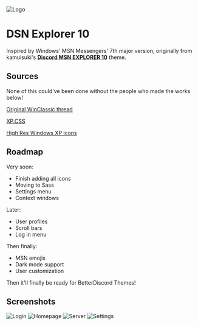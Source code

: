 
![Logo](https://github.com/numoder/dsn10-theme/blob/main/assets/discord/Beta.png?raw=true)

# DSN Explorer 10
Inspired by Windows' MSN Messengers' 7th major version, originally from kamuisuki's [**Discord MSN EXPLORER 10**](https://www.deviantart.com/kamuisuki/art/Discord-MSN-Explorer-10-theme-873282935) theme.

## Sources

None of this could've been done without the people who made the works below!

 [Original WinClassic thread](https://winclassic.net/thread/753/discord-classic-msn-theme)
 
 [XP.CSS](https://botoxparty.github.io/XP.css/)

 [High Res Windows XP icons](https://github.com/marchmountain/-Windows-XP-High-Resolution-Icon-Pack)
 
## Roadmap

Very soon:
- Finish adding all icons
- Moving to Sass
- Settings menu
- Context windows

Later:
- User profiles
- Scroll bars
- Log in menu

Then finally:
- MSN emojis
- Dark mode support
- User customization

Then it'll finally be ready for BetterDiscord Themes!

## Screenshots

![Login](https://cdn.discordapp.com/attachments/1179087942552133685/1187607822133899305/image.png?ex=659780f9&is=65850bf9&hm=76596c33e03e6cd37b86e3a6ebf8a23bc188128503a62fb979f4c17796d47073&)
![Homepage](https://cdn.discordapp.com/attachments/1181701173997228204/1189432727829745816/image.png?ex=659e248c&is=658baf8c&hm=62a5d73c85998ed962101688ca01f523acd89ead8befd06cf09c98f7fa42bca6&)
![Server](https://cdn.discordapp.com/attachments/1181701173997228204/1189432976073834516/image.png?ex=659e24c8&is=658bafc8&hm=c41a3100db27e5847b487a20216cd3fa16e235d232e8c693ceb086fdba95a899&)
![Settings](https://cdn.discordapp.com/attachments/1179087942552133685/1187608419746725960/image.png?ex=65978187&is=65850c87&hm=11d4e95f710f5d8d70559683724b890e9338104506e4c84e958abc989e28e092&)
